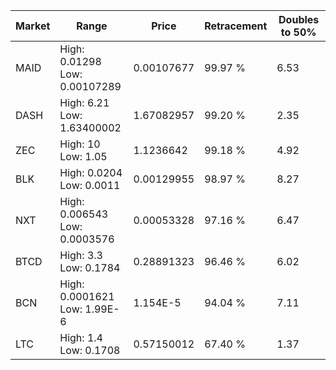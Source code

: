 | Market | Range | Price| Retracement | Doubles to 50% |
| --- | --- | --- | --- | --- |
| MAID | High: 0.01298<br />Low: 0.00107289 | 0.00107677 | 99.97 % | 6.53 |
| DASH | High: 6.21<br />Low: 1.63400002 | 1.67082957 | 99.20 % | 2.35 |
| ZEC | High: 10<br />Low: 1.05 | 1.1236642 | 99.18 % | 4.92 |
| BLK | High: 0.0204<br />Low: 0.0011 | 0.00129955 | 98.97 % | 8.27 |
| NXT | High: 0.006543<br />Low: 0.0003576 | 0.00053328 | 97.16 % | 6.47 |
| BTCD | High: 3.3<br />Low: 0.1784 | 0.28891323 | 96.46 % | 6.02 |
| BCN | High: 0.0001621<br />Low: 1.99E-6 | 1.154E-5 | 94.04 % | 7.11 |
| LTC | High: 1.4<br />Low: 0.1708 | 0.57150012 | 67.40 % | 1.37 |
